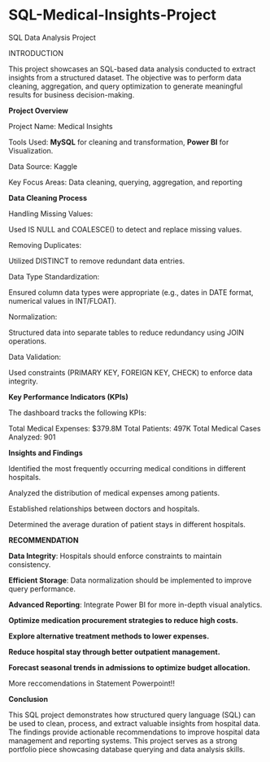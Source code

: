 # SQL-Medical-Insights-Project
SQL Data Analysis Project

INTRODUCTION

This project showcases an SQL-based data analysis conducted to extract insights from a structured dataset. The objective was to perform data cleaning, aggregation, and query optimization to generate meaningful results for business decision-making.

**Project Overview**

Project Name: Medical Insights

Tools Used: **MySQL** for cleaning and transformation, **Power BI** for Visualization.

Data Source: Kaggle

Key Focus Areas: Data cleaning, querying, aggregation, and reporting

**Data Cleaning Process**

Handling Missing Values:

Used IS NULL and COALESCE() to detect and replace missing values.

Removing Duplicates:

Utilized DISTINCT to remove redundant data entries.

Data Type Standardization:

Ensured column data types were appropriate (e.g., dates in DATE format, numerical values in INT/FLOAT).

Normalization:

Structured data into separate tables to reduce redundancy using JOIN operations.

Data Validation:

Used constraints (PRIMARY KEY, FOREIGN KEY, CHECK) to enforce data integrity.

**Key Performance Indicators (KPIs)**

The dashboard tracks the following KPIs:

Total Medical Expenses: $379.8M
Total Patients: 497K
Total Medical Cases Analyzed: 901

**Insights and Findings**

Identified the most frequently occurring medical conditions in different hospitals.

Analyzed the distribution of medical expenses among patients.

Established relationships between doctors and hospitals.

Determined the average duration of patient stays in different hospitals.

**RECOMMENDATION**

**Data Integrity**: Hospitals should enforce constraints to maintain consistency.

**Efficient Storage**: Data normalization should be implemented to improve query performance.

**Advanced Reporting**: Integrate Power BI for more in-depth visual analytics.

**Optimize medication procurement strategies to reduce high costs.**

**Explore alternative treatment methods to lower expenses.​**

**Reduce hospital stay through better outpatient management.​**

**Forecast seasonal trends in admissions to optimize budget allocation.​**

More reccomendations in Statement Powerpoint!!



**Conclusion**

This SQL project demonstrates how structured query language (SQL) can be used to clean, process, and extract valuable insights from hospital data. The findings provide actionable recommendations to improve hospital data management and reporting systems. This project serves as a strong portfolio piece showcasing database querying and data analysis skills.



